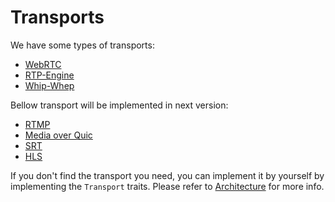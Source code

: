 # Transports

We have some types of transports:

- [WebRTC](./webrtc.md)
- [RTP-Engine](./rtp-engine.md)
- [Whip-Whep](./whip-whep.md)

Bellow transport will be implemented in next version:

- [RTMP](./rtmp.md)
- [Media over Quic](https://quic.video/)
- [SRT](https://www.haivision.com/products/srt-secure-reliable-transport/)
- [HLS](https://en.wikipedia.org/wiki/HTTP_Live_Streaming)

If you don't find the transport you need, you can implement it by yourself by
implementing the `Transport` traits. Please refer to
[Architecture](../architecture.md) for more info.
